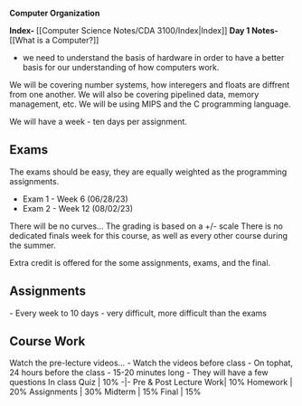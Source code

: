 **Computer Organization**

<b>Index- </b> [[Computer Science Notes/CDA 3100/Index|Index]]
<b>Day 1 Notes- </b> [[What is a Computer?]]

- we need to understand the basis of hardware in order to have a better basis for our understanding of how computers work.

We will be covering number systems, how interegers and floats are diffrent from one another. We will also be covering pipelined data, memory management, etc.
We will be using MIPS and the C programming language. 

We will have a week - ten days per assignment. 

<h2>Exams</h2>
The exams should be easy, they are equally weighted as the programming assignments.

- Exam 1 - Week 6 (06/28/23)
- Exam 2 - Week 12 (08/02/23)

There will be no curves...
The grading is based on a +/- scale
There is no dedicated finals week for this course, as well as every other course during the summer.

Extra credit is offered for the some assignments, exams, and the final.
<h2>Assignments</h2>
- Every week to 10 days
- very difficult, more difficult than the exams
<h2>Course Work</h2>
Watch the pre-lecture videos...
- Watch the videos before class
- On tophat, 24 hours before the class
- 15-20 minutes long
- They will have a few questions
In class Quiz | 10%
-|-
Pre & Post Lecture Work| 10%
Homework | 20%
Assignments | 30%
Midterm | 15%
Final | 15%



